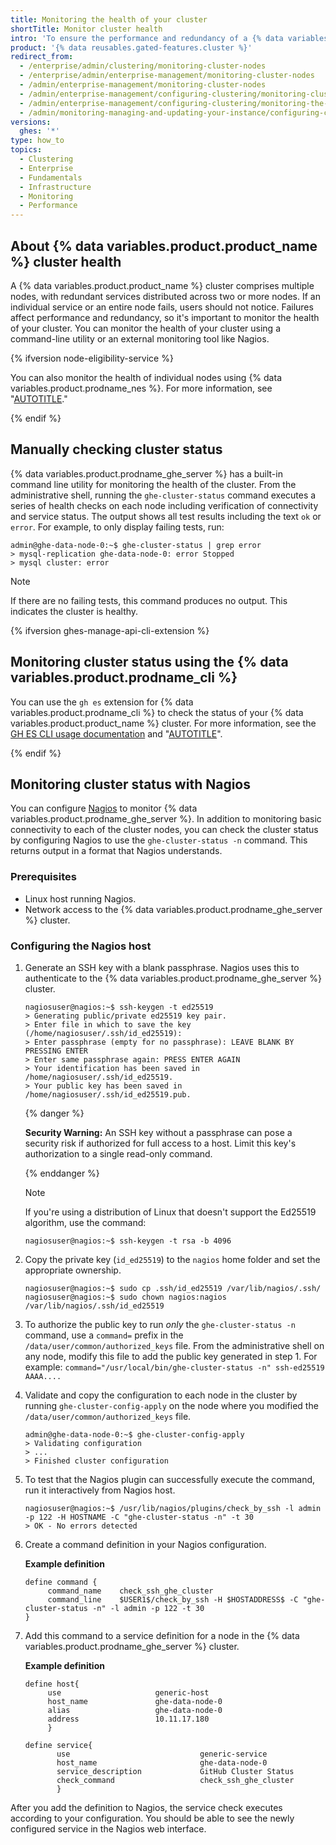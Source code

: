 ```yaml
---
title: Monitoring the health of your cluster
shortTitle: Monitor cluster health
intro: 'To ensure the performance and redundancy of a {% data variables.product.product_name %} cluster, you can monitor the cluster''s health.'
product: '{% data reusables.gated-features.cluster %}'
redirect_from:
  - /enterprise/admin/clustering/monitoring-cluster-nodes
  - /enterprise/admin/enterprise-management/monitoring-cluster-nodes
  - /admin/enterprise-management/monitoring-cluster-nodes
  - /admin/enterprise-management/configuring-clustering/monitoring-cluster-nodes
  - /admin/enterprise-management/configuring-clustering/monitoring-the-health-of-your-cluster
  - /admin/monitoring-managing-and-updating-your-instance/configuring-clustering/monitoring-the-health-of-your-cluster
versions:
  ghes: '*'
type: how_to
topics:
  - Clustering
  - Enterprise
  - Fundamentals
  - Infrastructure
  - Monitoring
  - Performance
---
```


## About {% data variables.product.product_name %} cluster health

A {% data variables.product.product_name %} cluster comprises multiple nodes, with redundant services distributed across two or more nodes. If an individual service or an entire node fails, users should not notice. Failures affect performance and redundancy, so it's important to monitor the health of your cluster. You can monitor the health of your cluster using a command-line utility or an external monitoring tool like Nagios.

{% ifversion node-eligibility-service %}

You can also monitor the health of individual nodes using {% data variables.product.prodname_nes %}. For more information, see "[AUTOTITLE](/admin/enterprise-management/configuring-clustering/monitoring-the-health-of-your-cluster-nodes-with-node-eligibility-service)."

{% endif %}

## Manually checking cluster status

{% data variables.product.prodname_ghe_server %} has a built-in command line utility for monitoring the health of the cluster. From the administrative shell, running the `ghe-cluster-status` command executes a series of health checks on each node including verification of connectivity and service status. The output shows all test results including the text `ok` or `error`. For example, to only display failing tests, run:

```shell
admin@ghe-data-node-0:~$ ghe-cluster-status | grep error
> mysql-replication ghe-data-node-0: error Stopped
> mysql cluster: error
```

> [!NOTE]
> If there are no failing tests, this command produces no output. This indicates the cluster is healthy.

{% ifversion ghes-manage-api-cli-extension %}

## Monitoring cluster status using the {% data variables.product.prodname_cli %}

You can use the `gh es` extension for {% data variables.product.prodname_cli %} to check the status of your {% data variables.product.product_name %} cluster. For more information, see the [GH ES CLI usage documentation](https://github.com/github/gh-es/blob/main/USAGE.md#gh-es-cluster-status) and "[AUTOTITLE](/admin/administering-your-instance/administering-your-instance-from-the-command-line/administering-your-instance-using-the-github-cli)".

{% endif %}

## Monitoring cluster status with Nagios

You can configure [Nagios](https://www.nagios.org/) to monitor {% data variables.product.prodname_ghe_server %}. In addition to monitoring basic connectivity to each of the cluster nodes, you can check the cluster status by configuring Nagios to use the `ghe-cluster-status -n` command. This returns output in a format that Nagios understands.

### Prerequisites

* Linux host running Nagios.
* Network access to the {% data variables.product.prodname_ghe_server %} cluster.

### Configuring the Nagios host

1. Generate an SSH key with a blank passphrase. Nagios uses this to authenticate to the {% data variables.product.prodname_ghe_server %} cluster.

   ```shell
   nagiosuser@nagios:~$ ssh-keygen -t ed25519
   > Generating public/private ed25519 key pair.
   > Enter file in which to save the key (/home/nagiosuser/.ssh/id_ed25519):
   > Enter passphrase (empty for no passphrase): LEAVE BLANK BY PRESSING ENTER
   > Enter same passphrase again: PRESS ENTER AGAIN
   > Your identification has been saved in /home/nagiosuser/.ssh/id_ed25519.
   > Your public key has been saved in /home/nagiosuser/.ssh/id_ed25519.pub.
   ```

   {% danger %}

   **Security Warning:** An SSH key without a passphrase can pose a security risk if authorized for full access to a host. Limit this key's authorization to a single read-only command.

   {% enddanger %}

   > [!NOTE]
   > If you're using a distribution of Linux that doesn't support the Ed25519 algorithm, use the command:
   >
   > ```shell
   > nagiosuser@nagios:~$ ssh-keygen -t rsa -b 4096
   > ```
1. Copy the private key (`id_ed25519`) to the `nagios` home folder and set the appropriate ownership.

   ```shell
   nagiosuser@nagios:~$ sudo cp .ssh/id_ed25519 /var/lib/nagios/.ssh/
   nagiosuser@nagios:~$ sudo chown nagios:nagios /var/lib/nagios/.ssh/id_ed25519
   ```

1. To authorize the public key to run _only_ the `ghe-cluster-status -n` command, use a `command=` prefix in the `/data/user/common/authorized_keys` file. From the administrative shell on any node, modify this file to add the public key generated in step 1. For example: `command="/usr/local/bin/ghe-cluster-status -n" ssh-ed25519 AAAA....`

1. Validate and copy the configuration to each node in the cluster by running `ghe-cluster-config-apply` on the node where you modified the `/data/user/common/authorized_keys` file.

   ```shell
   admin@ghe-data-node-0:~$ ghe-cluster-config-apply
   > Validating configuration
   > ...
   > Finished cluster configuration
   ```

1. To test that the Nagios plugin can successfully execute the command, run it interactively from Nagios host.

   ```shell
   nagiosuser@nagios:~$ /usr/lib/nagios/plugins/check_by_ssh -l admin -p 122 -H HOSTNAME -C "ghe-cluster-status -n" -t 30
   > OK - No errors detected
   ```

1. Create a command definition in your Nagios configuration.

   **Example definition**

   ```text
   define command {
        command_name    check_ssh_ghe_cluster
        command_line    $USER1$/check_by_ssh -H $HOSTADDRESS$ -C "ghe-cluster-status -n" -l admin -p 122 -t 30
   }
   ```

1. Add this command to a service definition for a node in the {% data variables.product.prodname_ghe_server %} cluster.

   **Example definition**

   ```text
   define host{
        use                     generic-host
        host_name               ghe-data-node-0
        alias                   ghe-data-node-0
        address                 10.11.17.180
        }

   define service{
          use                             generic-service
          host_name                       ghe-data-node-0
          service_description             GitHub Cluster Status
          check_command                   check_ssh_ghe_cluster
          }
   ```

After you add the definition to Nagios, the service check executes according to your configuration. You should be able to see the newly configured service in the Nagios web interface.
